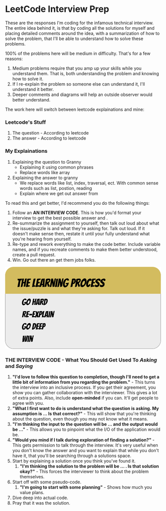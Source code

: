 # LeetCode Interview Prep
These are the responses I'm coding for the infamous technical interview. The entire idea behind it, is that by coding all the solutions for myself and placing detailed comments around the idea, with a summarization of how to solve the problem, that I'll be able to understand how to solve these problems.

100% of the problems here will be medium in difficulty. That's for a few reasons:

1. Medium problems require that you amp up your skills while you understand them. That is, both understanding the problem and knowing how to solve it.
2. If I re-explain the problem so someone else can understand it, I'll understand it better.
3. Deeper comments and diagrams will help an outside observer would better understand.


The work here will switch between leetcode explainations and mine:

### Leetcode's Stuff
1. The question - According to leetcode
2. The answer - According to leetcode

### My Explainations
1. Explaining the question to Granny
   * Explaining it using common phrases
   * Replace words like array
2. Explaining the answer to granny
   * We replace words like list, index, traversal, ect. With common sense words such as list, postion, reading
   * Explain where we get out answer from



To read this and get better, I'd recommend you do the following things:

1. Follow an **AN INTERVIEW CODE**. This is how you'd format your interview to get the best possible answer and .
2. Re-summarize the assignment to yourself, then talk out loud about what the issue/puzzle is and what they're asking for. Talk out loud. If it doesn't make sense then, restate it until your fully understand what you're hearing from yourself.
3. Re-type and rework everything to make the code better. Include variable names, and if you recreate comments to make them better understood, create a pull request. 
4. Win. Go out there an get them jobs folks.


![Learning Process](public/images/learning_process.png)




### **THE INTERVIEW CODE** - What You Should Get Used To *Asking* and *Saying*
1. **"I'd love to follow this question to completion, though I'll need to get a little bit of information from you regarding the problem."** - This turns the interview into an inclusive process. If you get their agreement, you show you can gather collaboration with the interviewer. This gives a lot of extra points. Also, include **open-minded** if you can. It'll get people to agree with you.
2. **"What I first want to do is understand what the question is asking. My assumption is ... Is that correct?"** - This will show that you're thinking about the question, even though you may not know what it means.
3. **"I'm thinking the input to the question will be ... and the output would be ..."** - This allows you to pinpoint what the I/O of the application would be.
4. **"Would you mind if I talk during exploration of finding a solution?"** - This gets permission to talk through the interview. It's very useful when you don't know the answer and you want to explain that while you don't have it, that you'll be searching through a solutions space.
5. Start by explaining a solution once you think you've found it.
   1. **"I'm thinking the solution to the problem will be ... . Is that solution okay?"** - This forces the interviewer to think about the problem themselves.
6. Start off with some pseudo-code. 
   1. **"I'm going to start with some planning"** - Shows how much you value plans.
7. Dive deep into actual code.
8. Pray that it was the solution.